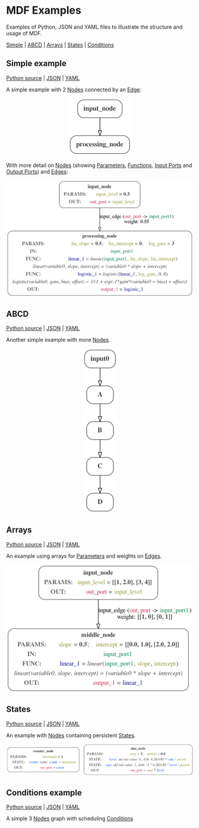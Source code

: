 # MDF Examples

Examples of Python, JSON and YAML files to illustrate the structure and usage of MDF.

[Simple](#simple) | [ABCD](#abcd) | [Arrays](#arrays) | [States](#states) | [Conditions](#conditions)

## Simple example

[Python source](simple.py) | [JSON](Simple.json) | [YAML](Simple.yaml)

A simple example with 2 [Nodes](../../docs/README.md#node) connected by an [Edge](../../docs/README.md#edge):

<p align="center"><img src="simple.png" alt="simple"/></p>

With more detail on [Nodes](../../docs/README.md#node) (showing [Parameters](../../docs/README.md#parameter),
 [Functions](../../docs/README.md#function), [Input Ports](../../docs/README.md#inputport) and [Output Ports](../../docs/README.md#output_port)) and [Edges](../../docs/README.md#edge):

<p align="center"><img src="simple_example.gv.png" alt="simple"/></p>

## ABCD

[Python source](abcd.py) | [JSON](ABCD.json) | [YAML](ABCD.yaml)

Another simple example with more [Nodes](../../docs/README.md#node).

<p align="center"><img src="abcd_example.gv.png" alt="simple"/></p>

## Arrays

[Python source](arrays.py) | [JSON](Arrays.json) | [YAML](Arrays.yaml)

An example using arrays for [Parameters](../../docs/README.md#parameter) and weights on [Edges](../../docs/README.md#edge).

<p align="center"><img src="array_example.gv.png" alt="simple"/></p>

## States

[Python source](states.py) | [JSON](States.json) | [YAML](States.yaml)

An example with [Nodes](../../docs/README.md#node) containing persistent [States](../../docs/README.md#state).

<p align="center"><img src="state_example.gv.png" alt="simple"/></p>


## Conditions example

[Python source](abc_conditions.py) | [JSON](abc_conditions.json) | [YAML](abc_conditions.yaml)

A simple 3 [Nodes](../../docs/README.md#node) graph with scheduling [Conditions](../../docs/README.md#condition)
